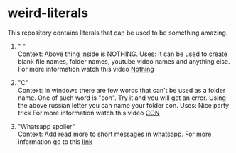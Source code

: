 # weird-literals
This repository contains literals that can be used to be something amazing.

1. "‌ " <br>
Context: Above thing inside is NOTHING. 
Uses: It can be used to create blank file names, folder names, youtube video names and anything else.
For more information watch this video [Nothing](https://www.youtube.com/watch?v=K93zcgFsynk)

2. "С" <br>
Context: In windows there are few words that can't be used as a folder name. One of such word is "con". Try it and you will get an error. Using the above russian letter you can name your folder con.
Uses: Nice party trick
For more information watch this video [CON](https://www.youtube.com/watch?v=bC6tngl0PTI)

3. "Whatsapp spoiler"<br>
Context: Add read more to short messages in whatsapp.
For more information go to this [link](https://yi-jiayu.github.io/whatsapp-spoilers/)
